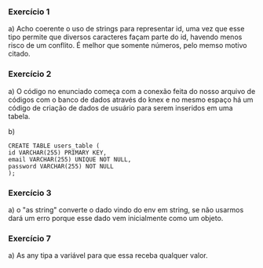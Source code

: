 ### Exercício 1

a) Acho coerente o uso de strings para representar id, uma vez que esse tipo permite que diversos caracteres façam parte do id, havendo menos risco de um conflito. É melhor que somente números, pelo memso motivo citado.


### Exercício 2

a) O código no enunciado começa com a conexão feita do nosso arquivo de códigos com o banco de dados através do knex e no mesmo espaço há um código de criação de dados de usuário para serem inseridos em uma tabela.

b) 
```
CREATE TABLE users_table (
id VARCHAR(255) PRIMARY KEY,
email VARCHAR(255) UNIQUE NOT NULL,
password VARCHAR(255) NOT NULL
);
```

### Exercício 3

a) o "as string" converte o dado vindo do env em string, se não usarmos dará um erro porque esse dado vem inicialmente como um objeto.

### Exercício 7

a) As any tipa a variável para que essa receba qualquer valor.

